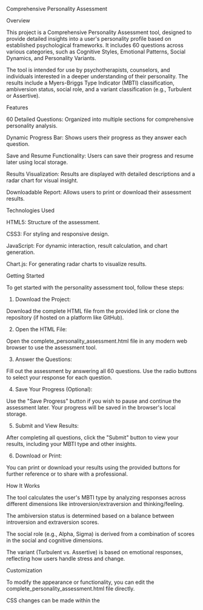 Comprehensive Personality Assessment

Overview

This project is a Comprehensive Personality Assessment tool, designed to provide detailed insights into a user's personality profile based on established psychological frameworks. It includes 60 questions across various categories, such as Cognitive Styles, Emotional Patterns, Social Dynamics, and Personality Variants.

The tool is intended for use by psychotherapists, counselors, and individuals interested in a deeper understanding of their personality. The results include a Myers-Briggs Type Indicator (MBTI) classification, ambiversion status, social role, and a variant classification (e.g., Turbulent or Assertive).

Features

60 Detailed Questions: Organized into multiple sections for comprehensive personality analysis.

Dynamic Progress Bar: Shows users their progress as they answer each question.

Save and Resume Functionality: Users can save their progress and resume later using local storage.

Results Visualization: Results are displayed with detailed descriptions and a radar chart for visual insight.

Downloadable Report: Allows users to print or download their assessment results.


Technologies Used

HTML5: Structure of the assessment.

CSS3: For styling and responsive design.

JavaScript: For dynamic interaction, result calculation, and chart generation.

Chart.js: For generating radar charts to visualize results.


Getting Started

To get started with the personality assessment tool, follow these steps:

1. Download the Project:

Download the complete HTML file from the provided link or clone the repository (if hosted on a platform like GitHub).



2. Open the HTML File:

Open the complete_personality_assessment.html file in any modern web browser to use the assessment tool.



3. Answer the Questions:

Fill out the assessment by answering all 60 questions. Use the radio buttons to select your response for each question.



4. Save Your Progress (Optional):

Use the "Save Progress" button if you wish to pause and continue the assessment later. Your progress will be saved in the browser's local storage.



5. Submit and View Results:

After completing all questions, click the "Submit" button to view your results, including your MBTI type and other insights.



6. Download or Print:

You can print or download your results using the provided buttons for further reference or to share with a professional.




How It Works

The tool calculates the user's MBTI type by analyzing responses across different dimensions like introversion/extraversion and thinking/feeling.

The ambiversion status is determined based on a balance between introversion and extraversion scores.

The social role (e.g., Alpha, Sigma) is derived from a combination of scores in the social and cognitive dimensions.

The variant (Turbulent vs. Assertive) is based on emotional responses, reflecting how users handle stress and change.


Customization

To modify the appearance or functionality, you can edit the complete_personality_assessment.html file directly.

CSS changes can be made within the <style> tags to alter the styling.

JavaScript functions like calculateMBTI() and renderChart() can be modified for custom calculation logic or to use a different charting library.


Contribution

Feel free to fork this project and submit pull requests with improvements or bug fixes. Contributions are welcome!
